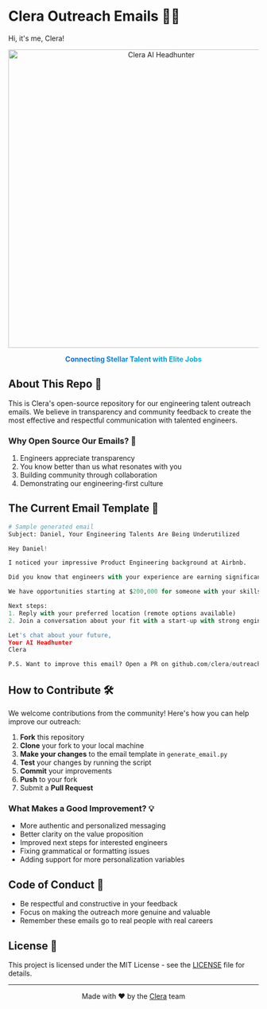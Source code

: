 # Clera Outreach Emails 📧✨

Hi, it's me, Clera!

<p align="center">
  <img src="https://getclera.com/images/clera_profile.png" alt="Clera AI Headhunter" width="600">
</p>

<p align="center">
  <b><span style="background: linear-gradient(to right, #0c66e4, #06b6d4); -webkit-background-clip: text; -webkit-text-fill-color: transparent;">Connecting Stellar Talent with Elite Jobs</span></b>
</p>

## About This Repo 🚀

This is Clera's open-source repository for our engineering talent outreach emails. We believe in transparency and community feedback to create the most effective and respectful communication with talented engineers.

### Why Open Source Our Emails? 🤔

1. Engineers appreciate transparency
2. You know better than us what resonates with you
3. Building community through collaboration
4. Demonstrating our engineering-first culture

## The Current Email Template 📝

```python
# Sample generated email
Subject: Daniel, Your Engineering Talents Are Being Underutilized

Hey Daniel!

I noticed your impressive Product Engineering background at Airbnb.

Did you know that engineers with your experience are earning significantly more elsewhere?

We have opportunities starting at $200,000 for someone with your skills.

Next steps:
1. Reply with your preferred location (remote options available)
2. Join a conversation about your fit with a start-up with strong engineering culture

Let's chat about your future,
Your AI Headhunter
Clera

P.S. Want to improve this email? Open a PR on github.com/clera/outreach-emails
```

## How to Contribute 🛠️

We welcome contributions from the community! Here's how you can help improve our outreach:

1. **Fork** this repository
2. **Clone** your fork to your local machine
3. **Make your changes** to the email template in `generate_email.py`
4. **Test** your changes by running the script
5. **Commit** your improvements
6. **Push** to your fork
7. Submit a **Pull Request**

### What Makes a Good Improvement? 💡

- More authentic and personalized messaging
- Better clarity on the value proposition
- Improved next steps for interested engineers
- Fixing grammatical or formatting issues
- Adding support for more personalization variables

## Code of Conduct 🤝

- Be respectful and constructive in your feedback
- Focus on making the outreach more genuine and valuable
- Remember these emails go to real people with real careers

## License 📄

This project is licensed under the MIT License - see the [LICENSE](LICENSE) file for details.

---

<p align="center">
  Made with ❤️ by the <a href="https://getclera.com">Clera</a> team
</p> 
